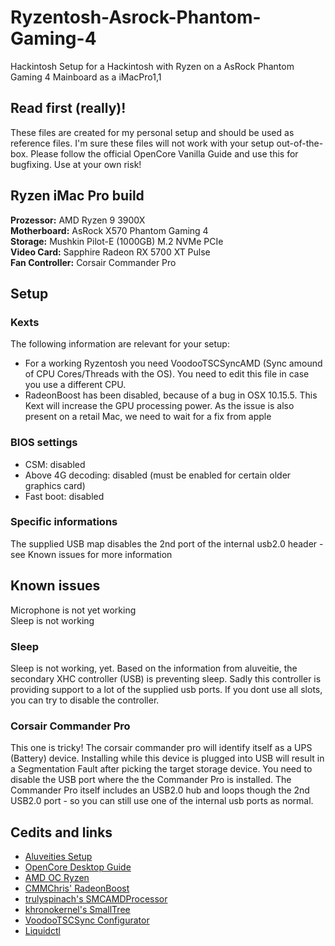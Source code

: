 # Ryzentosh-Asrock-Phantom-Gaming-4
Hackintosh Setup for a Hackintosh with Ryzen on a AsRock Phantom Gaming 4 Mainboard as a iMacPro1,1  

## Read first (really)!
These files are created for my personal setup and should be used as reference files. I'm sure these files will not work with your setup out-of-the-box. Please follow the official OpenCore Vanilla Guide and use this for bugfixing. Use at your own risk!


## Ryzen iMac Pro build
**Prozessor:** AMD Ryzen 9 3900X  
**Motherboard:** AsRock X570 Phantom Gaming 4  
**Storage:** Mushkin Pilot-E (1000GB) M.2 NVMe PCIe  
**Video Card:** Sapphire Radeon RX 5700 XT Pulse  
**Fan Controller:** Corsair Commander Pro  

## Setup

### Kexts

The following information are relevant for your setup:
* For a working Ryzentosh you need VoodooTSCSyncAMD (Sync amound of CPU Cores/Threads with the OS). You need to edit this file in case you use a different CPU.
* RadeonBoost has been disabled, because of a bug in OSX 10.15.5. This Kext will increase the GPU processing power. As the issue is also present on a retail Mac, we need to wait for a fix from apple

### BIOS settings
- CSM: disabled
- Above 4G decoding: disabled (must be enabled for certain older graphics card)
- Fast boot: disabled

### Specific informations
The supplied USB map disables the 2nd port of the internal usb2.0 header - see Known issues for more information

## Known issues
Microphone is not yet working  
Sleep is not working

### Sleep
Sleep is not working, yet. Based on the information from aluveitie, the secondary XHC controller (USB) is preventing sleep. Sadly this controller is providing support to a lot of the supplied usb ports. If you dont use all slots, you can try to disable the controller.

### Corsair Commander Pro
This one is tricky! The corsair commander pro will identify itself as a UPS (Battery) device. Installing while this device is plugged into USB will result in a Segmentation Fault after picking the target storage device. You need to disable the USB port where the the Commander Pro is installed. The Commander Pro itself includes an USB2.0 hub and loops though the 2nd USB2.0 port - so you can still use one of the internal usb ports as normal.

## Cedits and links
* [Aluveities Setup](https://github.com/aluveitie/RyzenMacPro)
* [OpenCore Desktop Guide](https://github.com/dortania/OpenCore-Desktop-Guide)
* [AMD OC Ryzen](https://github.com/iGPU/AMD_OC_Ryzen)
* [CMMChris' RadeonBoost](https://www.hackintosh-forum.de/forum/thread/47791-radeonboost-kext-benchmark-scores-wie-am-echten-mac-unter-windows/?pageNo=1)
* [trulyspinach's SMCAMDProcessor](https://github.com/trulyspinach/SMCAMDProcessor)
* [khronokernel's SmallTree](https://github.com/khronokernel/SmallTree-I211-AT-patch)
* [VoodooTSCSync Configurator](https://www.insanelymac.com/forum/files/file/744-voodootscsync-configurator/)
* [Liquidctl](https://github.com/jonasmalacofilho/liquidctl)
